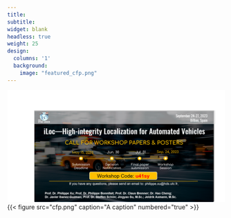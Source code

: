 ```yaml
---
title:
subtitle:
widget: blank
headless: true
weight: 25
design:
  columns: '1'
  background:
    image: "featured_cfp.png"
---
```

![screen reader text](cfp.png "caption")
{{< figure src="cfp.png" caption="A caption" numbered="true" >}}
